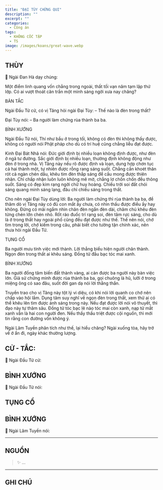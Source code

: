 ```yaml
---
title: "ĐẠI TÙY CHỨNG QUI"
description: ""
excerpt: ""
categories:
  - Công án
tags:
  - KHÔNG CỐC TẬP
  - TS 
image: /images/koans/great-wave.webp
---
```


## THÙY

📢 Ngài Đan Hà dạy chúng:

Một điểm linh quang vốn chẳng trong ngoài, thất tối vạn năm tạm lập thứ lớp. Có ai vượt thoát căn trần một mình sáng ngời xưa nay chăng?

BẢN TẮC

Ngài Đầu Tử cử, có vị Tăng hỏi ngài Đại Tùy:
– Thế nào là đèn trong thất?

Đại Tùy nói:
– Ba người làm chứng rùa thành ba ba.

BÌNH XƯỚNG

Ngài Đầu Tử nói, Thí như bầu ở trong tối, không có đèn thì không thấy được, không có người nói Phật pháp cho dù có trí huệ cũng chẳng liễu đạt được.

Kinh Đại Bát Nhã nói: Đức giới định bị nhiều loạn không định được, như đèn ở ngã tư đường. Sắc giới định bị nhiều loạn, thường định không động như đèn ở trong nhà. Vị Tăng này nếu rõ được định và loạn, dung hợp chơn tục cả hai thành một, tự nhiên được rỗng rang sáng suốt. Chẳng cần khoét thân rót cả ngàn chén dầu, khêu tim đèn thắp sáng để cầu mong được thiên nhãn. Chỉ chấp nhận luôn luôn không mê mờ, chẳng lơ chốn chốn đều thông suốt. Sáng có đẹp kim rạng ngời chữ huy hoàng. Chiếu trời soi đất chói sáng quang minh sáng lạng, đâu chỉ chiếu sáng trong thất.

Cho nên ngài Đại Tùy dùng lời: Ba người làm chứng thì rùa thành ba ba, để thăm dò vị Tăng này có đủ con mắt ấy chưa, có nhìn thấu được điều ấy hay không. Đừng có mãi ngắm nhìn chân đèn ngắn đèn dài, chăm chú khêu đèn từng chén lớn chén nhỏ. Rốt ráo đuốc trí rạng soi, đèn tâm rực sáng, cho dù là ở trong thất hay ngoài phố cũng đều đạt được như thế. Thế nên nói, chớ tìm trong lời, chớ kiếm trong câu, phải biết cho tường tận chính xác, nên thưa hỏi ngài Đầu Tử.

TỤNG CỔ

Ba người mưu tính việc mới thành.
Lời thẳng biểu hiện người chân thành.
Ngọn đèn trong thất ai khêu sáng.
Đồng tử đầu bạc tóc mai xanh.

BÌNH XƯỚNG

Ba người đồng tâm biến đất thành vàng, ai cản được ba người này bàn việc lớn. Giả sử chứng minh được rùa thành ba ba, gọi chuông là hũ, lưỡi ở trong miệng ông có sao đâu, suốt đời gan dạ nói lời thẳng thắn.

Truyền trao cho vị Tăng này tột lý vi diệu, có khi nói lời quanh co chớ nên chấp vào hội lắm. Dụng tâm suy nghĩ về ngọn đèn trong thất, xem thử ai có thể khêu lên tìm được ánh sáng trong này. Nếu đạt được lời nói vô thuyết, thì đạo này tự thâm sâu. Đồng tử tóc bạc lẽ nào tóc mai còn xanh, nạp tử mắt xanh vẫn là hai con người đen. Nếu thấy thấu triệt được cội nguồn, thì mới tin rằng con đường vốn không ý.

Ngài Lâm Tuyền phân tích như thế, lại hiểu chăng? Ngài xuống tòa, hãy trở về ở ẩn đi, ngày khác thường lượng.

## CỬ - TẮC:

📢 Ngài Đầu Tử cử:

> 

## BÌNH XƯỚNG

📢 Ngài Đầu Tử nói:


## TỤNG CỔ

<blockquote>

</blockquote>

## BÌNH XƯỚNG

📢 Ngài Lâm Tuyền nói:



<hr class="blog-rule" />

## NGUỒN

> ✨ ...

<hr class="blog-rule" />

## GHI CHÚ

[^1]: ⭐️ <a href="/masters/Baizhang-Huaihai" target="_blank">🔗 TS </a>



